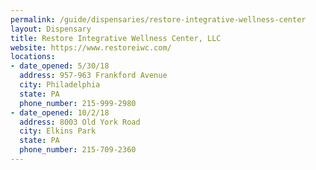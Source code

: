 ```yaml
---
permalink: /guide/dispensaries/restore-integrative-wellness-center
layout: Dispensary
title: Restore Integrative Wellness Center, LLC
website: https://www.restoreiwc.com/
locations:
- date_opened: 5/30/18
  address: 957-963 Frankford Avenue
  city: Philadelphia
  state: PA
  phone_number: 215-999-2980
- date_opened: 10/2/18
  address: 8003 Old York Road
  city: Elkins Park
  state: PA
  phone_number: 215-709-2360
---
```




